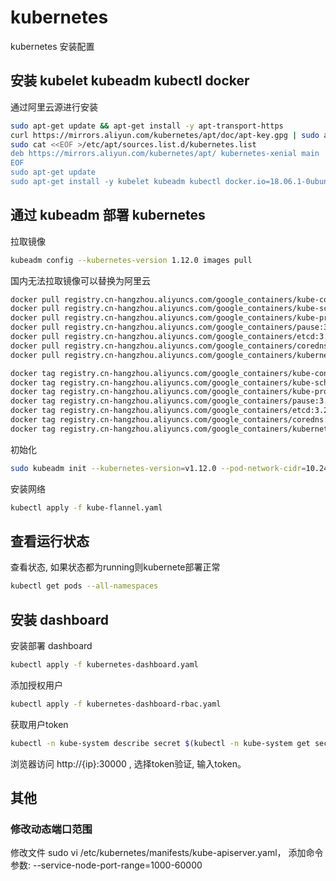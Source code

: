 # kubernetes
kubernetes 安装配置

## 安装 kubelet kubeadm kubectl docker

通过阿里云源进行安装

```sh
sudo apt-get update && apt-get install -y apt-transport-https
curl https://mirrors.aliyun.com/kubernetes/apt/doc/apt-key.gpg | sudo apt-key add - 
sudo cat <<EOF >/etc/apt/sources.list.d/kubernetes.list
deb https://mirrors.aliyun.com/kubernetes/apt/ kubernetes-xenial main
EOF  
sudo apt-get update
sudo apt-get install -y kubelet kubeadm kubectl docker.io=18.06.1-0ubuntu1~16.04.2
```

## 通过 kubeadm 部署 kubernetes

拉取镜像

```sh
kubeadm config --kubernetes-version 1.12.0 images pull
```

国内无法拉取镜像可以替换为阿里云

```sh
docker pull registry.cn-hangzhou.aliyuncs.com/google_containers/kube-controller-manager:v1.12.0
docker pull registry.cn-hangzhou.aliyuncs.com/google_containers/kube-scheduler:v1.12.0
docker pull registry.cn-hangzhou.aliyuncs.com/google_containers/kube-proxy:v1.12.0
docker pull registry.cn-hangzhou.aliyuncs.com/google_containers/pause:3.1
docker pull registry.cn-hangzhou.aliyuncs.com/google_containers/etcd:3.2.24
docker pull registry.cn-hangzhou.aliyuncs.com/google_containers/coredns:1.2.2
docker pull registry.cn-hangzhou.aliyuncs.com/google_containers/kubernetes-dashboard-amd64:v1.10.0

docker tag registry.cn-hangzhou.aliyuncs.com/google_containers/kube-controller-manager:v1.12.0 k8s.gcr.io/kube-controller-manager:v1.12.0
docker tag registry.cn-hangzhou.aliyuncs.com/google_containers/kube-scheduler:v1.12.0 k8s.gcr.io/kube-scheduler:v1.12.0
docker tag registry.cn-hangzhou.aliyuncs.com/google_containers/kube-proxy:v1.12.0 k8s.gcr.io/kube-proxy:v1.12.0
docker tag registry.cn-hangzhou.aliyuncs.com/google_containers/pause:3.1 k8s.gcr.io/pause:3.1
docker tag registry.cn-hangzhou.aliyuncs.com/google_containers/etcd:3.2.24 k8s.gcr.io/etcd:3.2.24
docker tag registry.cn-hangzhou.aliyuncs.com/google_containers/coredns:1.2.2 k8s.gcr.io/coredns:1.2.2
docker tag registry.cn-hangzhou.aliyuncs.com/google_containers/kubernetes-dashboard-amd64:v1.10.0 k8s.gcr.io/kubernetes-dashboard-amd64:v1.10.0
```

初始化

```sh
sudo kubeadm init --kubernetes-version=v1.12.0 --pod-network-cidr=10.244.0.0/16
```

安装网络

```sh
kubectl apply -f kube-flannel.yaml
```

## 查看运行状态

查看状态, 如果状态都为running则kubernete部署正常

```sh
kubectl get pods --all-namespaces
```

## 安装 dashboard

安装部署 dashboard

```sh
kubectl apply -f kubernetes-dashboard.yaml
```

添加授权用户

```sh
kubectl apply -f kubernetes-dashboard-rbac.yaml
```

获取用户token

```sh
kubectl -n kube-system describe secret $(kubectl -n kube-system get secret | grep admin-user | awk '{print $1}')
```

浏览器访问 http://{ip}:30000 , 选择token验证, 输入token。

## 其他

### 修改动态端口范围

修改文件 sudo vi /etc/kubernetes/manifests/kube-apiserver.yaml， 添加命令参数: --service-node-port-range=1000-60000

